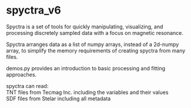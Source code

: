 # spyctra_v6

Spyctra is a set of tools for quickly manipulating, visualizing, and processing discretely sampled data with a focus on magnetic resonance.

Spyctra arranges data as a list of numpy arrays, instead of a 2d-numpy array, to simplify the memory requirements of creating spyctra from many files.

demos.py provides an introduction to basic processing and fitting approaches.

spyctra can read:\
TNT files from Tecmag Inc. including the variables and their values\
SDF files from Stelar including all metadata
